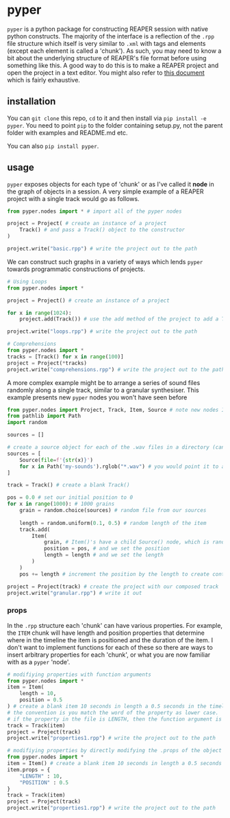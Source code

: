 # pyper

`pyper` is a python package for constructing REAPER session with native python constructs. The majority of the interface is a reflection of the `.rpp` file structure which itself is very similar to `.xml` with tags and elements (except each element is called a 'chunk'). As such, you may need to know a bit about the underlying structure of REAPER's file format before using something like this. A good way to do this is to make a REAPER project and open the project in a text editor. You might also refer to [this document](https://github.com/ReaTeam/Doc/blob/master/State%20Chunk%20Definitions) which is fairly exhaustive.

## installation

You can `git clone` this repo, `cd` to it and then install via `pip install -e pyper`. You need to point `pip` to the folder containing setup.py, not the parent folder with examples and README.md etc.

You can also `pip install pyper`.

## usage

`pyper` exposes objects for each type of 'chunk' or as I've called it **node** in the graph of objects in a session. A very simple example of a REAPER project with a single track would go as follows.

```python
from pyper.nodes import * # import all of the pyper nodes

project = Project( # create an instance of a project
    Track() # and pass a Track() object to the constructor
)

project.write("basic.rpp") # write the project out to the path
```

We can construct such graphs in a variety of ways which lends `pyper` towards programmatic constructions of projects.

```python
# Using Loops
from pyper.nodes import *

project = Project() # create an instance of a project

for x in range(1024):
    project.add(Track()) # use the add method of the project to add a Track()

project.write("loops.rpp") # write the project out to the path
```

```python
# Comprehensions
from pyper.nodes import *
tracks = [Track() for x in range(100)]
project = Project(*tracks)
project.write("comprehensions.rpp") # write the project out to the path
```

A more complex example might be to arrange a series of sound files randomly along a single track, similar to a granular synthesiser. This example presents new `pyper` nodes you won't have seen before

```python
from pyper.nodes import Project, Track, Item, Source # note new nodes Item() and Source()
from pathlib import Path
import random

sources = []

# create a source object for each of the .wav files in a directory (can you tell I love comprehensions)
sources = [
    Source(file=f'{str(x)}')
    for x in Path('my-sounds').rglob("*.wav") # you would point it to an actual folder of sounds, not just 'my-sounds'
]

track = Track() # create a blank Track()

pos = 0.0 # set our initial position to 0
for x in range(1000): # 1000 grains
    grain = random.choice(sources) # random file from our sources
    
    length = random.uniform(0.1, 0.5) # random length of the item
    track.add(
        Item(
            grain, # Item()'s have a child Source() node, which is randomly selected above
            position = pos, # and we set the position
            length = length # and we set the length
        )
    )
    pos += length # increment the position by the length to create contiguous blocks

project = Project(track) # create the project with our composed track
project.write("granular.rpp") # write it out
```

### props
In the `.rpp` structure each 'chunk' can have various properties. For example, the `ITEM` chunk will have length and position properties that determine where in the timeline the item is positioned and the duration of the item. I don't want to implement functions for each of these so there are ways to insert arbitrary properties for each 'chunk', or what you are now familiar with as a `pyper` 'node'.

```python
# modifiying properties with function arguments
from pyper.nodes import *
item = Item(
    length = 10, 
    position = 0.5
) # create a blank item 10 seconds in length a 0.5 seconds in the timeline
# the convention is you match the word of the property as lower case.
# if the property in the file is LENGTH, then the function argument is 'length'
track = Track(item)
project = Project(track)
project.write("properties1.rpp") # write the project out to the path
```

```python
# modifiying properties by directly modifying the .props of the object
from pyper.nodes import *
item = Item() # create a blank item 10 seconds in length a 0.5 seconds in the timeline
item.props = {
    "LENGTH" : 10,
    "POSITION" : 0.5
}
track = Track(item)
project = Project(track)
project.write("properties1.rpp") # write the project out to the path
```
